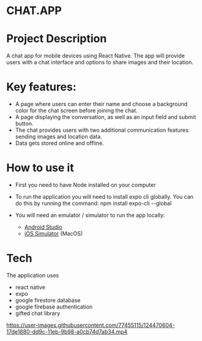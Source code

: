 # CHAT.APP
 
# Project Description
A chat app for mobile devices using React Native. The app will
provide users with a chat interface and options to share images and their
location.


# Key features:
- A page where users can enter their name and choose a background color for the chat screen before joining the chat.
- A page displaying the conversation, as well as an input field and submit button.
- The chat provides users with two additional communication features: sending images and location data.
- Data gets stored online and offline.


# How to use it
* First you need to have Node installed on your computer
* To run the application you will need to install expo cli globally. You can do this by running the command:
npm install expo-cli --global
* You will need an emulator / simulator to run the app locally: 

     - [Android Studio](https://docs.expo.io/workflow/android-studio-emulator/)
     - [iOS Simulator](https://docs.expo.io/workflow/ios-simulator/) (MacOS)


# Tech
The application uses
* react native
* expo
* google firestore database
* google firebase authentication
* gifted chat library


https://user-images.githubusercontent.com/77455115/124470604-17de1880-dd9c-11eb-9b98-a0cb74d7ab34.mp4

